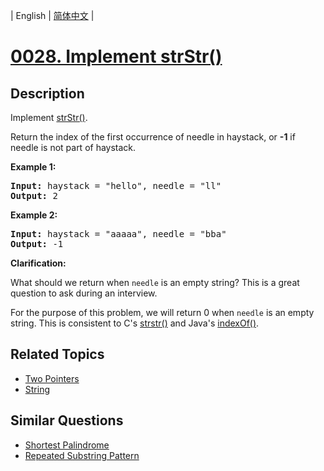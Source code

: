 
| English | [简体中文](README.md) |
# [0028. Implement strStr()](https://leetcode-cn.com/problems/implement-strstr/)
## Description
<p>Implement <a href="http://www.cplusplus.com/reference/cstring/strstr/" target="_blank">strStr()</a>.</p>

<p>Return the index of the first occurrence of needle in haystack, or <strong>-1</strong> if needle is not part of haystack.</p>

<p><strong>Example 1:</strong></p>

<pre>
<strong>Input:</strong> haystack = &quot;hello&quot;, needle = &quot;ll&quot;
<strong>Output:</strong> 2
</pre>

<p><strong>Example 2:</strong></p>

<pre>
<strong>Input:</strong> haystack = &quot;aaaaa&quot;, needle = &quot;bba&quot;
<strong>Output:</strong> -1
</pre>

<p><strong>Clarification:</strong></p>

<p>What should we return when <code>needle</code> is an empty string? This is a great question to ask during an interview.</p>

<p>For the purpose of this problem, we will return 0 when <code>needle</code> is an empty string. This is consistent to C&#39;s&nbsp;<a href="http://www.cplusplus.com/reference/cstring/strstr/" target="_blank">strstr()</a> and Java&#39;s&nbsp;<a href="https://docs.oracle.com/javase/7/docs/api/java/lang/String.html#indexOf(java.lang.String)" target="_blank">indexOf()</a>.</p>

## Related Topics
- [Two Pointers](https://leetcode-cn.com/tag/two-pointers)
- [String](https://leetcode-cn.com/tag/string)
## Similar Questions
- [Shortest Palindrome](../shortest-palindrome/README_EN.md)
- [Repeated Substring Pattern](../repeated-substring-pattern/README_EN.md)
